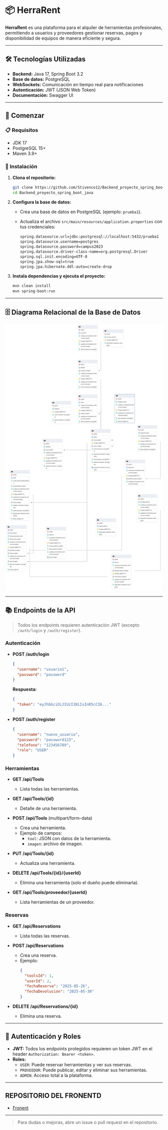 # 📦 HerraRent

**HerraRent** es una plataforma para el alquiler de herramientas profesionales, permitiendo a usuarios y proveedores gestionar reservas, pagos y disponibilidad de equipos de manera eficiente y segura.

---

## 🛠 Tecnologías Utilizadas

- **Backend:** Java 17, Spring Boot 3.2
- **Base de datos:** PostgreSQL
- **WebSockets:** Comunicación en tiempo real para notificaciones
- **Autenticación:** JWT (JSON Web Token)
- **Documentación:** Swagger UI

---

## 🚀 Comenzar

### 📋 Requisitos

- JDK 17
- PostgreSQL 15+
- Maven 3.9+

### 🔧 Instalación

1. **Clona el repositorio:**
   ```bash
   git clone https://github.com/Stivenco12/Backend_proyecto_spring_boot_java.git
   cd Backend_proyecto_spring_boot_java
   ```

2. **Configura la base de datos:**
   - Crea una base de datos en PostgreSQL (ejemplo: `prueba1`).
   - Actualiza el archivo `src/main/resources/application.properties` con tus credenciales:

     ```
     spring.datasource.url=jdbc:postgresql://localhost:5432/prueba1
     spring.datasource.username=postgres
     spring.datasource.password=campus2023
     spring.datasource.driver-class-name=org.postgresql.Driver
     spring.sql.init.encoding=UTF-8
     spring.jpa.show-sql=true
     spring.jpa.hibernate.ddl-auto=create-drop
     ```

3. **Instala dependencias y ejecuta el proyecto:**
   ```bash
   mvn clean install
   mvn spring-boot:run
   ```

---

## 🗄️ Diagrama Relacional de la Base de Datos

![alt text](<modelo base de datos osman.png>)

---

## 📚 Endpoints de la API

> Todos los endpoints requieren autenticación JWT (excepto `/auth/login` y `/auth/register`).

### Autenticación

- **POST /auth/login**
  ```json
  {
    "username": "usuario1",
    "password": "password"
  }
  ```
  **Respuesta:**
  ```json
  {
    "token": "eyJhbGciOiJIUzI1NiIsInR5cCI6..."
  }
  ```

- **POST /auth/register**
  ```json
  {
    "username": "nuevo_usuario",
    "password": "password123",
    "telefono": "123456789",
    "role": "USER"
  }
  ```

### Herramientas

- **GET /api/Tools**
  - Lista todas las herramientas.

- **GET /api/Tools/{id}**
  - Detalle de una herramienta.

- **POST /api/Tools** (multipart/form-data)
  - Crea una herramienta.
  - Ejemplo de campos:
    - `tool`: JSON con datos de la herramienta.
    - `imagen`: archivo de imagen.

- **PUT /api/Tools/{id}**
  - Actualiza una herramienta.

- **DELETE /api/Tools/{id}/{userId}**
  - Elimina una herramienta (solo el dueño puede eliminarla).

- **GET /api/Tools/proveedor/{userId}**
  - Lista herramientas de un proveedor.

### Reservas

- **GET /api/Reservations**
  - Lista todas las reservas.

- **POST /api/Reservations**
  - Crea una reserva.
  - Ejemplo:
    ```json
    {
      "toolsId": 1,
      "userId": 2,
      "fechaReserva": "2025-05-26",
      "fechaDevolucion": "2025-05-30"
    }
    ```

- **DELETE /api/Reservations/{id}**
  - Elimina una reserva.

---

## 🔐 Autenticación y Roles

- **JWT:** Todos los endpoints protegidos requieren un token JWT en el header `Authorization: Bearer <token>`.
- **Roles:**  
  - `USER`: Puede reservar herramientas y ver sus reservas.
  - `PROVEEDOR`: Puede publicar, editar y eliminar sus herramientas.
  - `ADMIN`: Acceso total a la plataforma.

---

## REPOSITORIO DEL FRONENTD

- [Fronent](https://github.com/osman019/Fronendt_proyecto_spring_boot_java.git)



---

> Para dudas o mejoras, abre un issue o pull request en el repositorio.
